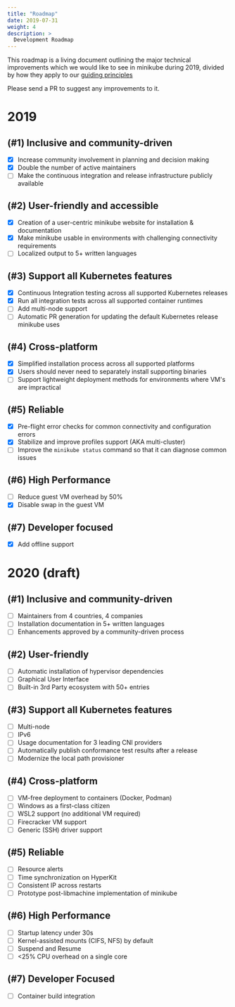 ```yaml
---
title: "Roadmap"
date: 2019-07-31
weight: 4
description: >
  Development Roadmap
---
```


This roadmap is a living document outlining the major technical improvements which we would like to see in minikube during 2019, divided by how they apply to our [guiding principles](principles.md)

Please send a PR to suggest any improvements to it.

# 2019

## (#1) Inclusive and community-driven

- [x] Increase community involvement in planning and decision making
- [x] Double the number of active maintainers
- [ ] Make the continuous integration and release infrastructure publicly available

## (#2) User-friendly and accessible

- [x] Creation of a user-centric minikube website for installation & documentation
- [x] Make minikube usable in environments with challenging connectivity requirements
- [ ] Localized output to 5+ written languages

## (#3) Support all Kubernetes features

- [x] Continuous Integration testing across all supported Kubernetes releases
- [x] Run all integration tests across all supported container runtimes
- [ ] Add multi-node support
- [ ] Automatic PR generation for updating the default Kubernetes release minikube uses

## (#4) Cross-platform

- [x] Simplified installation process across all supported platforms
- [x] Users should never need to separately install supporting binaries
- [ ] Support lightweight deployment methods for environments where VM's are impractical

## (#5) Reliable

- [x] Pre-flight error checks for common connectivity and configuration errors
- [x] Stabilize and improve profiles support (AKA multi-cluster)
- [ ] Improve the `minikube status` command so that it can diagnose common issues

## (#6) High Performance

- [ ] Reduce guest VM overhead by 50%
- [x] Disable swap in the guest VM

## (#7) Developer focused

- [x] Add offline support

# 2020 (draft)

## (#1) Inclusive and community-driven

- [ ] Maintainers from 4 countries, 4 companies
- [ ] Installation documentation in 5+ written languages
- [ ] Enhancements approved by a community-driven process

## (#2) User-friendly

- [ ] Automatic installation of hypervisor dependencies
- [ ] Graphical User Interface
- [ ] Built-in 3rd Party ecosystem with 50+ entries

## (#3) Support all Kubernetes features

- [ ] Multi-node
- [ ] IPv6
- [ ] Usage documentation for 3 leading CNI providers
- [ ] Automatically publish conformance test results after a release
- [ ] Modernize the local path provisioner

## (#4) Cross-platform

- [ ] VM-free deployment to containers (Docker, Podman)
- [ ] Windows as a first-class citizen
- [ ] WSL2 support (no additional VM required)
- [ ] Firecracker VM support
- [ ] Generic (SSH) driver support

## (#5) Reliable

- [ ] Resource alerts
- [ ] Time synchronization on HyperKit
- [ ] Consistent IP across restarts
- [ ] Prototype post-libmachine implementation of minikube

## (#6) High Performance

- [ ] Startup latency under 30s
- [ ] Kernel-assisted mounts (CIFS, NFS) by default
- [ ] Suspend and Resume
- [ ] <25% CPU overhead on a single core

## (#7) Developer Focused

- [ ] Container build integration
